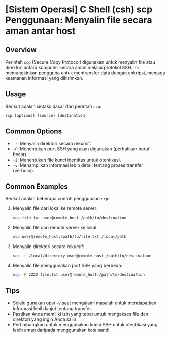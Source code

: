 # [Sistem Operasi] C Shell (csh) scp Penggunaan: Menyalin file secara aman antar host

## Overview
Perintah `scp` (Secure Copy Protocol) digunakan untuk menyalin file atau direktori antara komputer secara aman melalui protokol SSH. Ini memungkinkan pengguna untuk mentransfer data dengan enkripsi, menjaga keamanan informasi yang dikirimkan.

## Usage
Berikut adalah sintaks dasar dari perintah `scp`:

```
scp [options] [source] [destination]
```

## Common Options
- `-r`: Menyalin direktori secara rekursif.
- `-P`: Menentukan port SSH yang akan digunakan (perhatikan huruf besar).
- `-i`: Menentukan file kunci identitas untuk otentikasi.
- `-v`: Menampilkan informasi lebih detail tentang proses transfer (verbose).

## Common Examples
Berikut adalah beberapa contoh penggunaan `scp`:

1. Menyalin file dari lokal ke remote server:
   ```bash
   scp file.txt user@remote_host:/path/to/destination
   ```

2. Menyalin file dari remote server ke lokal:
   ```bash
   scp user@remote_host:/path/to/file.txt /local/path
   ```

3. Menyalin direktori secara rekursif:
   ```bash
   scp -r /local/directory user@remote_host:/path/to/destination
   ```

4. Menyalin file menggunakan port SSH yang berbeda:
   ```bash
   scp -P 2222 file.txt user@remote_host:/path/to/destination
   ```

## Tips
- Selalu gunakan opsi `-v` saat mengalami masalah untuk mendapatkan informasi lebih lanjut tentang transfer.
- Pastikan Anda memiliki izin yang tepat untuk mengakses file dan direktori yang ingin Anda salin.
- Pertimbangkan untuk menggunakan kunci SSH untuk otentikasi yang lebih aman daripada menggunakan kata sandi.